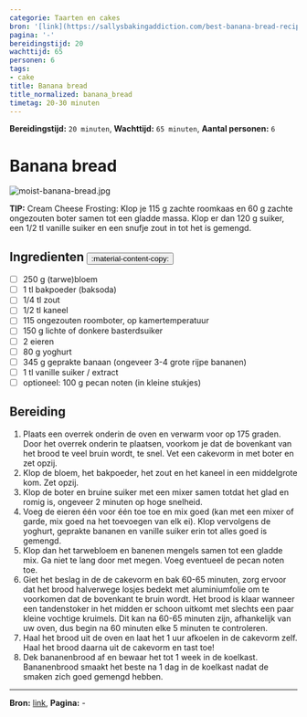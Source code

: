 ```yaml
---
categorie: Taarten en cakes
bron: '[link](https://sallysbakingaddiction.com/best-banana-bread-recipe/print/66473/)'
pagina: '-'
bereidingstijd: 20
wachttijd: 65
personen: 6
tags:
- cake
title: Banana bread
title_normalized: banana_bread
timetag: 20-30 minuten
---
```

**Bereidingstijd:** ```20 minuten```, **Wachttijd:** ```65 minuten```, **Aantal personen:** ```6```

# Banana bread

![moist-banana-bread.jpg](../../_resources/moist-banana-bread.jpg)

<b-notice>
 	<b>TIP:</b> Cream Cheese Frosting: Klop je 115 g zachte roomkaas en 60 g zachte ongezouten boter samen tot een gladde massa. Klop er dan 120 g suiker, een 1/2 tl vanille suiker en een snufje zout in tot het is gemengd. 
 </b-notice>
 
## Ingredienten <button class ='custom-copy-button' data-clipboard-text='&#10- 250 g (tarwe)bloem&#10- 1 tl bakpoeder (baksoda)&#10- 1/4 tl zout&#10- 1/2 tl kaneel&#10- 115 ongezouten roomboter, op kamertemperatuur&#10- 150 g lichte of donkere basterdsuiker&#10- 2 eieren&#10- 80 g yoghurt&#10- 345 g geprakte banaan (ongeveer 3-4 grote rijpe bananen)&#10- 1 tl vanille suiker / extract&#10- optioneel: 100 g pecan noten (in kleine stukjes)&#10&#10'> :material-content-copy: </button>

- [ ] 250 g (tarwe)bloem
- [ ] 1 tl bakpoeder (baksoda)
- [ ] 1/4 tl zout
- [ ] 1/2 tl kaneel
- [ ] 115 ongezouten roomboter, op kamertemperatuur
- [ ] 150 g lichte of donkere basterdsuiker
- [ ] 2 eieren
- [ ] 80 g yoghurt
- [ ] 345 g geprakte banaan (ongeveer 3-4 grote rijpe bananen)
- [ ] 1 tl vanille suiker / extract
- [ ] optioneel: 100 g pecan noten (in kleine stukjes)

## Bereiding

1. Plaats een overrek onderin de oven en verwarm voor op 175 graden. Door het overrek onderin te plaatsen, voorkom je  dat de bovenkant van het brood te veel bruin wordt, te snel.  Vet een cakevorm in met boter en zet opzij.
2.  Klop de bloem, het bakpoeder, het zout en het kaneel in een middelgrote kom. Zet opzij.
3.  Klop de boter en bruine suiker met een mixer samen totdat het glad en romig is, ongeveer 2 minuten op hoge snelheid. 
4.  Voeg de eieren één voor één toe toe en mix goed (kan met een mixer of garde, mix goed na het toevoegen van elk ei). Klop vervolgens de yoghurt, geprakte bananen en vanille suiker erin tot alles goed is gemengd.
 5. Klop dan het tarwebloem en banenen mengels samen tot een gladde mix. Ga niet te lang door met megen. Voeg eventueel de pecan noten toe.
 6. Giet het beslag in de de cakevorm en bak 60-65 minuten, zorg ervoor dat het brood halverwege losjes bedekt met aluminiumfolie om te voorkomen dat de bovenkant te bruin wordt. Het brood is klaar wanneer een tandenstoker in het midden er schoon uitkomt met slechts een paar kleine vochtige kruimels. Dit kan na 60-65 minuten zijn, afhankelijk van uw oven, dus begin na 60 minuten elke 5 minuten te controleren.
 7. Haal het brood uit de oven en laat het  1 uur afkoelen in de cakevorm zelf. Haal het brood daarna uit de cakevorm en tast toe!
 8. Dek bananenbrood af en bewaar het tot 1 week in de koelkast. Bananenbrood smaakt het beste na 1 dag in de koelkast nadat de smaken zich goed gemengd hebben.
***
**Bron:** [link](https://sallysbakingaddiction.com/best-banana-bread-recipe/print/66473/), **Pagina:** -